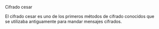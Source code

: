 Cifrado cesar

El cifrado cesar es uno de los primeros métodos de cifrado conocidos que se utilizaba antiguamente para mandar mensajes cifrados.


